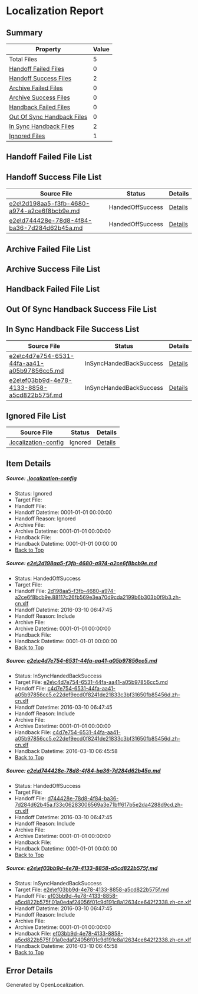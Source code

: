 # <a name='report-top'></a> Localization Report

## Summary
 Property | Value 
 -------- | ----- 
 Total Files | 5
[ Handoff Failed Files ](#handoff-failed-list)| 0
[ Handoff Success Files ](#handoff-success-list)| 2
[ Archive Failed Files ](#archive-failed-list)| 0
[ Archive Success Files ](#archive-success-list)| 0
[ Handback Failed Files ](#handback-failed-list)| 0
[ Out Of Sync Handback Files ](#outofsync-handback-success-list)| 0
[ In Sync Handback Files ](#insync-handback-success-list)| 2
[ Ignored Files ](#ignored-list)| 1

## <a name='handoff-failed-list'></a> Handoff Failed File List

## <a name='handoff-success-list'></a> Handoff Success File List
 Source File | Status | Details 
 ----------- | ------ | ------- 
 [e2e\2d198aa5-f3fb-4680-a974-a2ce6f8bcb9e.md](https://github.com/OpenLocalizationTest/oltest/blob/8619f0e391ae5b0fb914d1ba7a541ccf77010a3b/e2e/2d198aa5-f3fb-4680-a974-a2ce6f8bcb9e.md) | HandedOffSuccess | [Details](#94b349e4fb4fcbc2b22376251c8092462da69bed1)
 [e2e\d744428e-78d8-4f84-ba36-7d284d62b45a.md](https://github.com/OpenLocalizationTest/oltest/blob/5b9e465e7e4384c9df1a87088ed5b1c063ebc453/e2e/d744428e-78d8-4f84-ba36-7d284d62b45a.md) | HandedOffSuccess | [Details](#f81c4443b30b027940fac05243a41370a84e124a3)

## <a name='archive-failed-list'></a> Archive Failed File List

## <a name='archive-success-list'></a> Archive Success File List

## <a name='handback-failed-list'></a> Handback Failed File List

## <a name='outofsync-handback-success-list'></a> Out Of Sync Handback Success File List

## <a name='insync-handback-success-list'></a> In Sync Handback File Success List
 Source File | Status | Details 
 ----------- | ------ | ------- 
 [e2e\c4d7e754-6531-44fa-aa41-a05b97856cc5.md](https://github.com/OpenLocalizationTest/oltest/blob/d27144cb5f003b0291c8852cac18f26d84f9a402/e2e/c4d7e754-6531-44fa-aa41-a05b97856cc5.md) | InSyncHandedBackSuccess | [Details](#2ebc52d0d9197cf2c8e0a4b7ee8daa0871e128582)
 [e2e\ef03bb9d-4e78-4133-8858-a5cd822b575f.md](https://github.com/OpenLocalizationTest/oltest/blob/d27144cb5f003b0291c8852cac18f26d84f9a402/e2e/ef03bb9d-4e78-4133-8858-a5cd822b575f.md) | InSyncHandedBackSuccess | [Details](#0f7887f29a1aa6516bd49e369dbee4ee0de29d634)

## <a name='ignored-list'></a> Ignored File List
 Source File | Status | Details 
 ----------- | ------ | ------- 
 [.localization-config](https://github.com/OpenLocalizationTest/oltest/blob/5b9e465e7e4384c9df1a87088ed5b1c063ebc453/.localization-config) | Ignored | [Details](#66aca4b1c2f43b14ec41e0e427345df94af1d5e10)

## Item Details
##### <a name='66aca4b1c2f43b14ec41e0e427345df94af1d5e10'></a> Source: [.localization-config](https://github.com/OpenLocalizationTest/oltest/blob/5b9e465e7e4384c9df1a87088ed5b1c063ebc453/.localization-config)
* Status: Ignored
* Target File: 
* Handoff File: 
* Handoff Datetime: 0001-01-01 00:00:00
* Handoff Reason: Ignored
* Archive File: 
* Archive Datetime: 0001-01-01 00:00:00
* Handback File: 
* Handback Datetime: 0001-01-01 00:00:00
* [Back to Top](#report-top)

##### <a name='94b349e4fb4fcbc2b22376251c8092462da69bed1'></a> Source: [e2e\2d198aa5-f3fb-4680-a974-a2ce6f8bcb9e.md](https://github.com/OpenLocalizationTest/oltest/blob/8619f0e391ae5b0fb914d1ba7a541ccf77010a3b/e2e/2d198aa5-f3fb-4680-a974-a2ce6f8bcb9e.md)
* Status: HandedOffSuccess
* Target File: 
* Handoff File: [2d198aa5-f3fb-4680-a974-a2ce6f8bcb9e.88117c26fb569e3ea70d9cda2199b6b303b0f9b3.zh-cn.xlf](https://github.com/OpenLocalizationTestOrg/olhandoff/blob/4e3e9373bf5a9ae0ea786e9a0566fe4bd408d036/ol-handoff/OpenLocalizationTestOrg/oltest.zh-cn/xinjiang/ht/2d198aa5-f3fb-4680-a974-a2ce6f8bcb9e.88117c26fb569e3ea70d9cda2199b6b303b0f9b3.zh-cn.xlf)
* Handoff Datetime: 2016-03-10 06:47:45
* Handoff Reason: Include
* Archive File: 
* Archive Datetime: 0001-01-01 00:00:00
* Handback File: 
* Handback Datetime: 0001-01-01 00:00:00
* [Back to Top](#report-top)

##### <a name='2ebc52d0d9197cf2c8e0a4b7ee8daa0871e128582'></a> Source: [e2e\c4d7e754-6531-44fa-aa41-a05b97856cc5.md](https://github.com/OpenLocalizationTest/oltest/blob/d27144cb5f003b0291c8852cac18f26d84f9a402/e2e/c4d7e754-6531-44fa-aa41-a05b97856cc5.md)
* Status: InSyncHandedBackSuccess
* Target File: [e2e\c4d7e754-6531-44fa-aa41-a05b97856cc5.md](https://github.com/OpenLocalizationTestOrg/oltest.zh-cn/blob/b4e7f5a1e9591cbdaa3aa186c7179d111022e7f9/e2e/c4d7e754-6531-44fa-aa41-a05b97856cc5.md)
* Handoff File: [c4d7e754-6531-44fa-aa41-a05b97856cc5.e22def9ecd0f8241de21833c3bf31650fb85456d.zh-cn.xlf](https://github.com/OpenLocalizationTestOrg/olhandoff/blob/4e3e9373bf5a9ae0ea786e9a0566fe4bd408d036/ol-handoff/OpenLocalizationTestOrg/oltest.zh-cn/xinjiang/ht/c4d7e754-6531-44fa-aa41-a05b97856cc5.e22def9ecd0f8241de21833c3bf31650fb85456d.zh-cn.xlf)
* Handoff Datetime: 2016-03-10 06:47:45
* Handoff Reason: Include
* Archive File: 
* Archive Datetime: 0001-01-01 00:00:00
* Handback File: [c4d7e754-6531-44fa-aa41-a05b97856cc5.e22def9ecd0f8241de21833c3bf31650fb85456d.zh-cn.xlf](https://github.com/OpenLocalizationTestOrg/olhandback/blob/36824406f6d0a14ec327dc92545979aa65abf601/ol-handback/OpenLocalizationTestOrg/oltest.zh-cn/xinjiang/high/c4d7e754-6531-44fa-aa41-a05b97856cc5.e22def9ecd0f8241de21833c3bf31650fb85456d.zh-cn.xlf)
* Handback Datetime: 2016-03-10 06:45:58
* [Back to Top](#report-top)

##### <a name='f81c4443b30b027940fac05243a41370a84e124a3'></a> Source: [e2e\d744428e-78d8-4f84-ba36-7d284d62b45a.md](https://github.com/OpenLocalizationTest/oltest/blob/5b9e465e7e4384c9df1a87088ed5b1c063ebc453/e2e/d744428e-78d8-4f84-ba36-7d284d62b45a.md)
* Status: HandedOffSuccess
* Target File: 
* Handoff File: [d744428e-78d8-4f84-ba36-7d284d62b45a.f33c06283006569a3e71bff617b5e2da4288d9cd.zh-cn.xlf](https://github.com/OpenLocalizationTestOrg/olhandoff/blob/4e3e9373bf5a9ae0ea786e9a0566fe4bd408d036/ol-handoff/OpenLocalizationTestOrg/oltest.zh-cn/xinjiang/ht/d744428e-78d8-4f84-ba36-7d284d62b45a.f33c06283006569a3e71bff617b5e2da4288d9cd.zh-cn.xlf)
* Handoff Datetime: 2016-03-10 06:47:45
* Handoff Reason: Include
* Archive File: 
* Archive Datetime: 0001-01-01 00:00:00
* Handback File: 
* Handback Datetime: 0001-01-01 00:00:00
* [Back to Top](#report-top)

##### <a name='0f7887f29a1aa6516bd49e369dbee4ee0de29d634'></a> Source: [e2e\ef03bb9d-4e78-4133-8858-a5cd822b575f.md](https://github.com/OpenLocalizationTest/oltest/blob/d27144cb5f003b0291c8852cac18f26d84f9a402/e2e/ef03bb9d-4e78-4133-8858-a5cd822b575f.md)
* Status: InSyncHandedBackSuccess
* Target File: [e2e\ef03bb9d-4e78-4133-8858-a5cd822b575f.md](https://github.com/OpenLocalizationTestOrg/oltest.zh-cn/blob/b4e7f5a1e9591cbdaa3aa186c7179d111022e7f9/e2e/ef03bb9d-4e78-4133-8858-a5cd822b575f.md)
* Handoff File: [ef03bb9d-4e78-4133-8858-a5cd822b575f.01a0edaf24056f01c9d191c8a12634ce642f2338.zh-cn.xlf](https://github.com/OpenLocalizationTestOrg/olhandoff/blob/4e3e9373bf5a9ae0ea786e9a0566fe4bd408d036/ol-handoff/OpenLocalizationTestOrg/oltest.zh-cn/xinjiang/ht/ef03bb9d-4e78-4133-8858-a5cd822b575f.01a0edaf24056f01c9d191c8a12634ce642f2338.zh-cn.xlf)
* Handoff Datetime: 2016-03-10 06:47:45
* Handoff Reason: Include
* Archive File: 
* Archive Datetime: 0001-01-01 00:00:00
* Handback File: [ef03bb9d-4e78-4133-8858-a5cd822b575f.01a0edaf24056f01c9d191c8a12634ce642f2338.zh-cn.xlf](https://github.com/OpenLocalizationTestOrg/olhandback/blob/36824406f6d0a14ec327dc92545979aa65abf601/ol-handback/OpenLocalizationTestOrg/oltest.zh-cn/xinjiang/high/ef03bb9d-4e78-4133-8858-a5cd822b575f.01a0edaf24056f01c9d191c8a12634ce642f2338.zh-cn.xlf)
* Handback Datetime: 2016-03-10 06:45:58
* [Back to Top](#report-top)


## Error Details

Generated by OpenLocalization.
